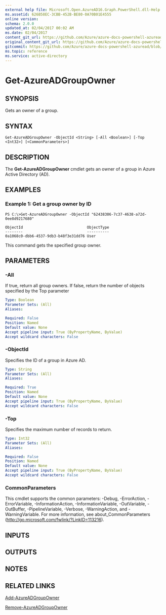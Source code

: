 ```yaml
---
external help file: Microsoft.Open.AzureAD16.Graph.PowerShell.dll-Help.xml
ms.assetid: 626B58EC-3CBB-452B-BE80-0A70B01E4555
online version:
schema: 2.0.0
updated_at: 02/04/2017 00:02 AM
ms.date: 02/04/2017
content_git_url: https://github.com/Azure/azure-docs-powershell-azuread/blob/VinceSmith-patch-3/Azure%20AD%20Cmdlets/AzureAD/v2/Get-AzureADGroupOwner.md
original_content_git_url: https://github.com/Azure/azure-docs-powershell-azuread/blob/VinceSmith-patch-3/Azure%20AD%20Cmdlets/AzureAD/v2/Get-AzureADGroupOwner.md
gitcommit: https://github.com/Azure/azure-docs-powershell-azuread/blob/3c958c260fe07ce8f34599794f089c4b3c1b8115
ms.topic: reference
ms.service: active-directory
---
```


# Get-AzureADGroupOwner

## SYNOPSIS
Gets an owner of a group.

## SYNTAX

```
Get-AzureADGroupOwner -ObjectId <String> [-All <Boolean>] [-Top <Int32>] [<CommonParameters>]
```

## DESCRIPTION
The **Get-AzureADGroupOwner** cmdlet gets an owner of a group in Azure Active Directory (AD).

## EXAMPLES

### Example 1: Get a group owner by ID
```
PS C:\>Get-AzureADGroupOwner -ObjectId "62438306-7c37-4638-a72d-0ee8d9217680"

ObjectId                             ObjectType
--------                             ----------
0a1068c0-dbb6-4537-9db3-b48f3e31dd76 User
```

This command gets the specified group owner.

## PARAMETERS

### -All
If true, return all group owners. If false, return the number of objects specified by the Top parameter

```yaml
Type: Boolean
Parameter Sets: (All)
Aliases: 

Required: False
Position: Named
Default value: None
Accept pipeline input: True (ByPropertyName, ByValue)
Accept wildcard characters: False
```

### -ObjectId
Specifies the ID of a group in Azure AD.

```yaml
Type: String
Parameter Sets: (All)
Aliases: 

Required: True
Position: Named
Default value: None
Accept pipeline input: True (ByPropertyName, ByValue)
Accept wildcard characters: False
```

### -Top
Specifies the maximum number of records to return.

```yaml
Type: Int32
Parameter Sets: (All)
Aliases: 

Required: False
Position: Named
Default value: None
Accept pipeline input: True (ByPropertyName, ByValue)
Accept wildcard characters: False
```

### CommonParameters
This cmdlet supports the common parameters: -Debug, -ErrorAction, -ErrorVariable, -InformationAction, -InformationVariable, -OutVariable, -OutBuffer, -PipelineVariable, -Verbose, -WarningAction, and -WarningVariable. For more information, see about_CommonParameters (http://go.microsoft.com/fwlink/?LinkID=113216).

## INPUTS

## OUTPUTS

## NOTES

## RELATED LINKS

[Add-AzureADGroupOwner](./Add-AzureADGroupOwner.md)

[Remove-AzureADGroupOwner](./Remove-AzureADGroupOwner.md)

